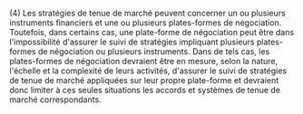 (4) Les stratégies de tenue de marché peuvent concerner un ou plusieurs instruments financiers et une ou plusieurs plates-formes de négociation. Toutefois, dans certains cas, une plate-forme de négociation peut être dans l'impossibilité d'assurer le suivi de stratégies impliquant plusieurs plates-formes de négociation ou plusieurs instruments. Dans de tels cas, les plates-formes de négociation devraient être en mesure, selon la nature, l'échelle et la complexité de leurs activités, d'assurer le suivi de stratégies de tenue de marché appliquées sur leur propre plate-forme et devraient donc limiter à ces seules situations les accords et systèmes de tenue de marché correspondants.